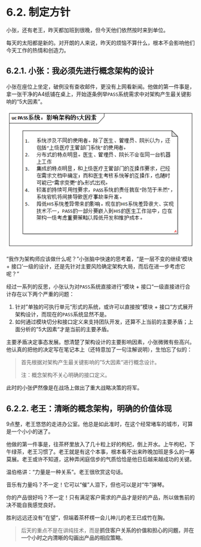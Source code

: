 # 6.2. 制定方针

小张，还有老王，昨天都加班到很晚，但今天他们依然按时来到单位。

每天的太阳都是新的。对开朗的人来说，昨天的烦恼不算什么，根本不会影响他们今天工作的热情和创造力。

## 6.2.1. 小张：我必须先进行概念架构的设计

小张在座位上坐定，破例没有查收邮件，更没有上网看新闻。他做的第一件事是，拿一张干净的A4纸铺在桌上，开始逐条例举`PASS`系统需求中对架构产生最关键影响的“5大因素”。

![PASS系统：影响架构的5大因素](images/PASS系统：影响架构的5大因素.png)

“我作为架构师应该做什么呢？”小张脑中快速的思考着，“是一层不变的继续‘模块 + 接口’一级的设计，还是先针对主要风险确定架构大局，而后在进一步考虑它呢？”

经过一系列的反思，小张认为对`PASS`系统直接进行“模块 + 接口“一级直接进行合计存在以下两个严重的问题：

1. 针对”单独的可执行单元“形式的系统，或许可以直接按”模块 + 接口“方式展开架构设计，而现在的`PASS`系统显然不是。
2. 如何通过模块切分和接口定义来支持团队开发，还算不上当前的主要矛盾；上面分析的”5大因素“才是当前的主要矛盾。

主要矛盾决定事态发展。想清楚了架构设计的主要影响因素，小张微微有些高兴。他认真的把他的决定写在笔记本上（还特意加了一句注解说明），生怕忘了似的：

> 首先根据对架构产生最关键影响的”5大因素“进行概念设计。
> 
> 注：概念架构不关心明确的接口定义。

此时的小张俨然像是在战场上做出了重大战略决策的将军。

## 6.2.2. 老王：清晰的概念架构，明确的价值体现

9点整，老王悠悠的走进办公室。他总是如此准时，在这个经常堵车的城市，可算是一个小小的迷了。

他做的第一件事是，往茶杯里放入了几十粒上好的枸杞，倒上开水。上午枸杞，下午绿茶，老王习惯了。老王就是有这个本事，根本看不出来昨晚加班是多么的一筹莫展。老王或许不知道，这种弄闲庭信步的气质恰恰是他日后越来越成功的关键。

温伯格讲：“力量是一种关系”。老王很欣赏这句话。

音乐有力量吗？不一定！它可以“催”人泪下，但也可以是对“牛”弹琴。

你的产品很好吗？不一定！只有满足客户需求的产品才是好的产品，所以做售前的决不能自我感觉良好。

胜利远远还没有”在望“，但端着茶杯楞一会儿神儿的老王已成竹在胸。

> 后天的重点不是在讲纯技术，而是**抓住客户关系的价值和担心的问题，并在一个小时之内清晰的勾画出产品的相应策略**。